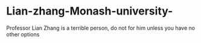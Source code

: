 # Lian-zhang-Monash-university-
Professor Lian Zhang is a terrible person, do not for him unless you have no other options 
